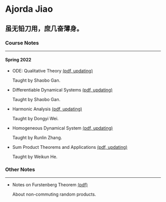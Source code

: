 # Ajorda Jiao

## 虽无铅刀用，庶几奋薄身。

### Course Notes

------

#### Spring 2022

- ODE: Qualitative Theory [(pdf, updating)](http://ajordajiao.github.io/Course_Notes/ODE_Qualitative_Theory.pdf?raw=true)

  Taught by Shaobo Gan.
  
- Differentiable Dynamical Systems [(pdf, updating)](http://ajordajiao.github.io/Course_Notes/Differentiable_Dynamical_Systems.pdf?raw=true)

  Taught by Shaobo Gan.

- Harmonic Analysis [(pdf, updating)](http://ajordajiao.github.io/Course_Notes/Harmonic_Analysis.pdf?raw=true)

  Taught by Dongyi Wei.

- Homogeneous Dynamical System [(pdf, updating)](http://ajordajiao.github.io/Course_Notes/Homogeneous_Dynamics.pdf?raw=true)

  Taught by Runlin Zhang.

- Sum Product Theorems and Applications [(pdf, updating)](http://ajordajiao.github.io/Course_Notes/Sum_Product.pdf?raw=true)

  Taught by Weikun He.
  
  
  
### Other Notes

------

 - Notes on Furstenberg Theorem [(pdf)](http://ajordajiao.github.io/Other_Notes/Notes_on_Furstenberg_Theorem.pdf?raw=true)
   
   About non-commuting random products.

